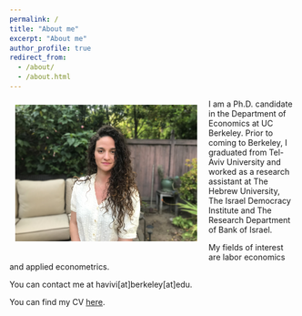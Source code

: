 ```yaml
---
permalink: /
title: "About me"
excerpt: "About me"
author_profile: true
redirect_from: 
  - /about/
  - /about.html
---
```



<img class="img-responsive" style="float: left; margin: 10px 20px 20px 10px;" src="/images/profile.jpg" width="320"> I am a Ph.D. candidate in the Department of Economics at UC Berkeley. Prior to coming to Berkeley, I graduated from Tel-Aviv University and worked as a research assistant at The Hebrew University, The Israel Democracy Institute and The Research Department of Bank of Israel. 

My fields of interest are labor economics and applied econometrics. 

You can contact me at havivi[at]berkeley[at]edu. 

You can find my CV [here](/files/CV_HA_Dec2020.pdf).      

  
